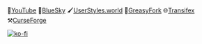 🎥[YouTube](https://youtube.com/@Pbli)
🦋[BlueSky](https://bsky.app/profile/pabli.dev)
🖌️[UserStyles.world](https://userstyles.world/user/pabli)
🍴[GreasyFork](https://greasyfork.org/users/124677-pabli)
🌐[Transifex](https://www.transifex.com/user/profile/pabli/)
⚒️[CurseForge](https://www.curseforge.com/members/pabli/)

[![ko-fi](https://ko-fi.com/img/githubbutton_sm.svg)](https://ko-fi.com/pabli)




<!--
**pabli24/pabli24** is a ✨ _special_ ✨ repository because its `README.md` (this file) appears on your GitHub profile.

Here are some ideas to get you started:

- 🔭 I’m currently working on ...
- 🌱 I’m currently learning ...
- 👯 I’m looking to collaborate on ...
- 🤔 I’m looking for help with ...
- 💬 Ask me about ...
- 📫 How to reach me: ...
- 😄 Pronouns: ...
- ⚡ Fun fact: ...
-->
